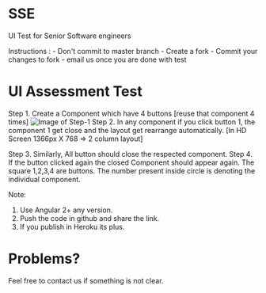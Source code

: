 # SSE
UI Test for Senior Software engineers

Instructions :
    - Don't commit to master branch
    - Create a fork
    - Commit your changes to fork
    - email us once you are done with test

# UI Assessment Test


Step 1. Create a Component which have 4 buttons [reuse that component 4 times]
  ![Image of Step-1](https://github.com/ui-test/sse/blob/master/assets/images/step1.png?raw=true)
Step 2. In any component if you click button 1, the component 1 get close and the layout get rearrange automatically. [In HD Screen 1366px X 768 => 2 column layout]

Step 3. Similarly, All button should close the respected component.
Step 4. If the button clicked again the closed Component should appear again.
The square 1,2,3,4 are buttons. The number present inside circle is denoting the individual component.

Note:
1.	Use Angular 2+ any version.
2.	Push the code in github and share the link.
3.	If you publish in Heroku its plus.

# Problems?
Feel free to contact us if something is not clear.
